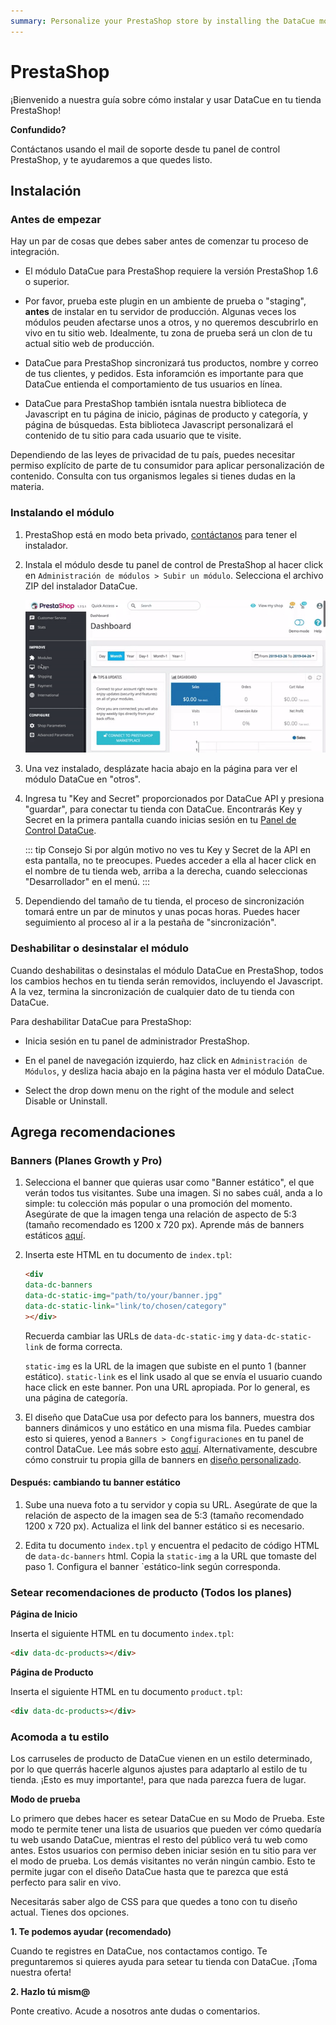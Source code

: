 ```yaml
---
summary: Personalize your PrestaShop store by installing the DataCue module.
---
```


# PrestaShop <Badge text="private beta" type="warn"/>

¡Bienvenido a nuestra guía sobre cómo instalar y usar DataCue en tu tienda PrestaShop! 

**Confundido?**

Contáctanos usando el mail de soporte desde tu panel de control PrestaShop, y te ayudaremos a que quedes listo. 

## Instalación

### Antes de empezar

Hay un par de cosas que debes saber antes de comenzar tu proceso de integración. 

- El módulo DataCue para PrestaShop requiere la versión PrestaShop 1.6 o superior.

- Por favor, prueba este plugin en un ambiente de prueba o "staging", **antes** de instalar en tu servidor de producción. Algunas veces los módulos peuden afectarse unos a otros, y no queremos descubrirlo en vivo en tu sitio web. Idealmente, tu zona de prueba será un clon de tu actual sitio web de producción. 

- DataCue para PrestaShop sincronizará tus productos, nombre y correo de tus clientes, y pedidos. Esta inforamción es importante para que DataCue entienda el comportamiento de tus usuarios en línea.

- DataCue para PrestaShop también isntala nuestra biblioteca de Javascript en tu página de inicio, páginas de producto y categoría, y página de búsquedas. Esta biblioteca Javascript personalizará el contenido de tu sitio para cada usuario que te visite. 

Dependiendo de las leyes de privacidad de tu país, puedes necesitar permiso explícito de parte de tu consumidor para aplicar personalización de contenido. Consulta con tus organismos legales si tienes dudas en la materia. 


### Instalando el módulo

1. PrestaShop está en modo beta privado, [contáctanos](https://datacue.co/contact) para tener el instalador. 

2. Instala el módulo desde tu panel de control de PrestaShop al hacer click en `Administración de módulos > Subir un módulo`. Selecciona el archivo ZIP del instalador DataCue. 

    ![Módulos PrestaShop](./images/prestashop_module_manager.gif)

3. Una vez instalado, desplázate hacia abajo en la página para ver el módulo DataCue en "otros". 

4. Ingresa tu "Key and Secret" proporcionados por DataCue API y presiona "guardar", para conectar tu tienda con DataCue. Encontrarás Key y Secret en la primera pantalla cuando inicias sesión en tu [Panel de Control DataCue](https://app.datacue.co). 

    ::: tip Consejo
    Si por algún motivo no ves tu Key y Secret de la API en esta pantalla, no te preocupes. Puedes acceder a ella al hacer click en el nombre de tu tienda web, arriba a la derecha, cuando seleccionas "Desarrollador" en el menú.
    :::
    
5. Dependiendo del tamaño de tu tienda, el proceso de sincronización tomará entre un par de minutos y unas pocas horas. Puedes hacer seguimiento al proceso al ir a la pestaña de "sincronización". 

### Deshabilitar o desinstalar el módulo 

Cuando deshabilitas o desinstalas el módulo DataCue en PrestaShop, todos los cambios hechos en tu tienda serán removidos, incluyendo el Javascript. A la vez, termina la sincronización de cualquier dato de tu tienda con DataCue.

Para deshabilitar DataCue para PrestaShop:

- Inicia sesión en tu panel de administrador PrestaShop.

- En el panel de navegación izquierdo, haz click en `Administración de Módulos`, y desliza hacia abajo en la página hasta ver el módulo DataCue.

- Select the drop down menu on the right of the module and select Disable or Uninstall.

## Agrega recomendaciones

### Banners (Planes Growth y Pro)

1. Selecciona el banner que quieras usar como "Banner estático", el que verán todos tus visitantes. Sube una imagen. Si no sabes cuál, anda a lo simple: tu colección más popular o una promoción del momento. Asegúrate de que la imagen tenga una relación de aspecto de 5:3 (tamaño recomendado es 1200 x 720 px). Aprende más de banners estáticos [aquí](/banners).

2. Inserta este HTML en tu documento de `index.tpl`:

    ```html
    <div
    data-dc-banners
    data-dc-static-img="path/to/your/banner.jpg"
    data-dc-static-link="link/to/chosen/category"
    ></div>
    ```

    Recuerda cambiar las URLs de `data-dc-static-img`  y `data-dc-static-link` de forma correcta.

    `static-img` es la URL de la imagen que subiste en el punto 1 (banner estático). 
    `static-link` es el link usado al que se envía el usuario cuando hace click en este banner. Pon una URL apropiada. Por lo general, es una página de categoría. 

3. El diseño que DataCue usa por defecto para los banners, muestra dos banners dinámicos y uno estático en una misma fila. Puedes cambiar esto si quieres, yenod a `Banners > Congfiguraciones` en tu panel de control DataCue. Lee más sobre esto [aquí](/banners/layout.html). Alternativamente, descubre cómo construir tu propia gilla de banners en [diseño personalizado](#custom-layout).

#### Después: cambiando tu banner estático

1. Sube una nueva foto a tu servidor y copia su URL. Asegúrate de que la relación de aspecto de la imagen sea de 5:3 (tamaño recomendado 1200 x 720 px). Actualiza el link del banner estático si es necesario.

2. Edita tu documento `index.tpl` y encuentra el pedacito de código HTML de  `data-dc-banners` html. Copia la `static-img` a la URL que tomaste del paso 1. Configura el banner `estático-link según corresponda.

### Setear recomendaciones de producto (Todos los planes)

**Página de Inicio**

Inserta el siguiente HTML en tu documento `index.tpl`:

```html
<div data-dc-products></div>
```

**Página de Producto**

Inserta el siguiente HTML en tu documento `product.tpl`:

```html
<div data-dc-products></div>
```

### Acomoda a tu estilo

Los carruseles de producto de DataCue vienen en un estilo determinado, por lo que querrás hacerle algunos ajustes para adaptarlo al estilo de tu tienda. ¡Esto es muy importante!, para que nada parezca fuera de lugar.

**Modo de prueba**

Lo primero que debes hacer es setear DataCue en su Modo de Prueba. Este modo te permite tener una lista de usuarios que pueden ver cómo quedaría tu web usando DataCue, mientras el resto del público verá tu web como antes. Estos usuarios con permiso deben iniciar sesión en tu sitio para ver el modo de prueba. Los demás visitantes no verán ningún cambio. Esto te permite jugar con el diseño DataCue hasta que te parezca que está perfecto para salir en vivo. 

Necesitarás saber algo de CSS para que quedes a tono con tu diseño actual. Tienes dos opciones. 

**1. Te podemos ayudar (recomendado)**

Cuando te registres en DataCue, nos contactamos contigo. Te preguntaremos si quieres ayuda para setear tu tienda con DataCue. ¡Toma nuestra oferta!

**2. Hazlo tú mism@**

Ponte creativo. Acude a nosotros ante dudas o comentarios.
